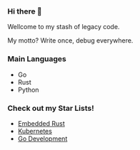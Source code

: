 ### Hi there 👋

Wellcome to my stash of legacy code. 
  
My motto? Write once, debug everywhere.

### Main Languages

- Go
- Rust
- Python

### Check out my Star Lists!

- [Embedded Rust](https://github.com/stars/Nifri2/lists/rust-embedded)
- [Kubernetes]()
- [Go Development]()
<!--
**Nifri2/Nifri2** is a ✨ _special_ ✨ repository because its `README.md` (this file) appears on your GitHub profile.

Here are some ideas to get you started:

- 🔭 I’m currently working on ...
- 🌱 I’m currently learning ...
- 👯 I’m looking to collaborate on ...
- 🤔 I’m looking for help with ...
- 💬 Ask me about ...
- 📫 How to reach me: ...
- 😄 Pronouns: ...
- ⚡ Fun fact: ...
-->
